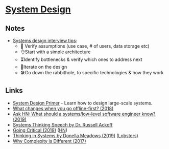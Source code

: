 # [System Design](http://en.wikipedia.org/wiki/Systems_design)

## Notes

- [Systems design interview tips](https://twitter.com/GergelyOrosz/status/1215714698278133761):
  - 🧐 Verify assumptions (use case, # of users, data storage etc)
  - 👌Start with a simple architecture
  - ⏳Identify bottlenecks & verify which ones to address next
  - 🔄Iterate on the design
  - 🛠Go down the rabbithole, to specific technologies & how they work

## Links

- [System Design Primer](https://github.com/donnemartin/system-design-primer#readme) - Learn how to design large-scale systems.
- [What changes when you go offline-first? (2018)](https://speakerdeck.com/ept/what-changes-when-you-go-offline-first)
- [Ask HN: What should a systems/low-level software engineer know? (2019)](https://news.ycombinator.com/item?id=18881649)
- [Systems Thinking Speech by Dr. Russell Ackoff](https://www.youtube.com/watch?v=EbLh7rZ3rhU)
- [Going Critical (2019)](https://www.meltingasphalt.com/interactive/going-critical/) ([HN](https://news.ycombinator.com/item?id=19905677))
- [Thinking in Systems by Donella Meadows (2019)](http://beza1e1.tuxen.de/thinking_in_systems.html) ([Lobsters](https://lobste.rs/s/n7g3x5/thinking_systems_by_donella_meadows))
- [Why Complexity is Different (2017)](https://mystudentvoices.com/why-complexity-is-different-ecd498e0eccb)
